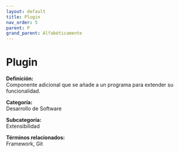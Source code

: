 ```yaml
---
layout: default
title: Plugin
nav_order: 5
parent: P
grand_parent: Alfabéticamente
---
```


# Plugin

**Definición:**  
Componente adicional que se añade a un programa para extender su funcionalidad.

**Categoría:**  
Desarrollo de Software  

**Subcategoría:**  
Extensibilidad

**Términos relacionados:**  
Framework, Git
